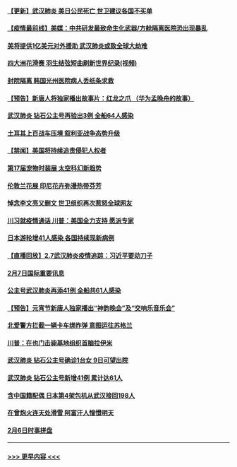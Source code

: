 #### [【更新】武汉肺炎 美日公民死亡 世卫建议各国不买单](../pages/prog202/a102770740.md?t=02082055) 
#### [【疫情最前线】美媒：中共研发最致命生化武器/方舱隔离医院恐出现暴乱](../pages/prog202/a102772439.md?t=02082055) 
#### [美将提供1亿美元对外援助 武汉肺炎或致全球大劫难](../pages/prog202/a102772361.md?t=02082055) 
#### [四大洲花滑赛 羽生结弦短曲刷新世界纪录(视频)](../pages/prog202/a102772341.md?t=02082055) 
#### [封院隔离 韩国光州医院病人丢纸条求救](../pages/prog202/a102772282.md?t=02082055) 
#### [【预告】新唐人将独家播出故事片：红龙之爪 （华为孟晚舟的故事）](../pages/prog202/a102767728.md?t=02082055) 
#### [武汉肺炎 钻石公主号再验出3例 全船64人感染](../pages/prog202/a102771726.md?t=02082055) 
#### [土耳其上百战车压境 叙利亚战争态势升级](../pages/prog202/a102772132.md?t=02082055) 
#### [【禁闻】美国将持续追责侵犯人权者](../pages/prog202/a102772042.md?t=02082055) 
#### [第17届宠物时装展 太空科幻新趋势](../pages/prog202/a102772033.md?t=02082055) 
#### [伦敦兰花展 印尼花卉弥漫热带芬芳](../pages/prog202/a102772026.md?t=02082055) 
#### [悼念李文亮又删文 世卫组织再次惹怒全球网友](../pages/prog202/a102771968.md?t=02082055) 
#### [川习就疫情通话 川普：美国全力支持 愿派专家](../pages/prog202/a102771930.md?t=02082055) 
#### [日本游轮增41人感染 各国持续现新病例](../pages/prog202/a102771912.md?t=02082055) 
#### [【直播回放】2.7武汉肺炎疫情追踪：习近平要动刀子](../pages/prog202/a102771649.md?t=02082055) 
#### [2月7日国际重要讯息](../pages/prog202/a102771747.md?t=02082055) 
#### [公主号武汉肺炎再添41例 全船共61人感染](../pages/prog202/a102771703.md?t=02082055) 
#### [【预告】元宵节新唐人独家播出“神韵晚会”及“交响乐音乐会”](../pages/prog202/a102767674.md?t=02082055) 
#### [北爱警方拦截一辆卡车绑炸弹 意图运往苏格兰](../pages/prog202/a102771609.md?t=02082055) 
#### [川普：在也门击毙基地组织首脑拉伊米](../pages/prog202/a102771528.md?t=02082055) 
#### [武汉肺炎 钻石公主号确诊1台女 9日可望出院](../pages/prog202/a102771518.md?t=02082055) 
#### [武汉肺炎 钻石公主号新增41例 累计达61人](../pages/prog202/a102771486.md?t=02082055) 
#### [含中国籍配偶 日本第4架包机从武汉接回198人](../pages/prog202/a102771472.md?t=02082055) 
#### [在曾炮火连天处滑雪 阿富汗人憧憬明天](../pages/prog202/a102771290.md?t=02082055) 
#### [2月6日时事拼盘](../pages/prog202/a102771225.md?t=02082055) 

----
#### [ >>> 更早内容 <<< ](../indexes/prog202-earlier.md)
